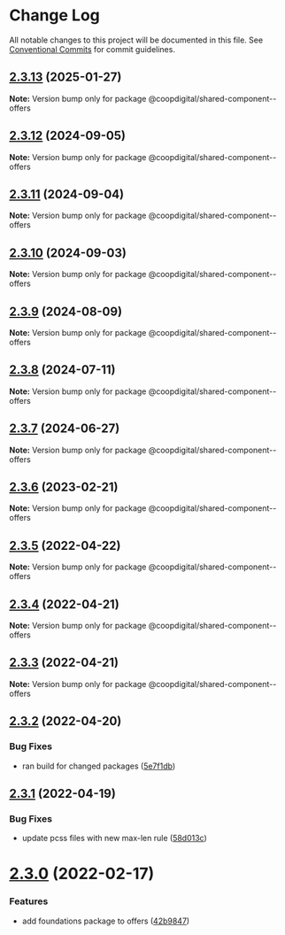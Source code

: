 # Change Log

All notable changes to this project will be documented in this file.
See [Conventional Commits](https://conventionalcommits.org) for commit guidelines.

## [2.3.13](https://github.com/coopdigital/coop-frontend/compare/@coopdigital/shared-component--offers@2.3.12...@coopdigital/shared-component--offers@2.3.13) (2025-01-27)

**Note:** Version bump only for package @coopdigital/shared-component--offers





## [2.3.12](https://github.com/coopdigital/coop-frontend/compare/@coopdigital/shared-component--offers@2.3.11...@coopdigital/shared-component--offers@2.3.12) (2024-09-05)

**Note:** Version bump only for package @coopdigital/shared-component--offers





## [2.3.11](https://github.com/coopdigital/coop-frontend/compare/@coopdigital/shared-component--offers@2.3.10...@coopdigital/shared-component--offers@2.3.11) (2024-09-04)

**Note:** Version bump only for package @coopdigital/shared-component--offers





## [2.3.10](https://github.com/coopdigital/coop-frontend/compare/@coopdigital/shared-component--offers@2.3.9...@coopdigital/shared-component--offers@2.3.10) (2024-09-03)

**Note:** Version bump only for package @coopdigital/shared-component--offers





## [2.3.9](https://github.com/coopdigital/coop-frontend/compare/@coopdigital/shared-component--offers@2.3.8...@coopdigital/shared-component--offers@2.3.9) (2024-08-09)

**Note:** Version bump only for package @coopdigital/shared-component--offers





## [2.3.8](https://github.com/coopdigital/coop-frontend/compare/@coopdigital/shared-component--offers@2.3.7...@coopdigital/shared-component--offers@2.3.8) (2024-07-11)

**Note:** Version bump only for package @coopdigital/shared-component--offers





## [2.3.7](https://github.com/coopdigital/coop-frontend/compare/@coopdigital/shared-component--offers@2.3.6...@coopdigital/shared-component--offers@2.3.7) (2024-06-27)

**Note:** Version bump only for package @coopdigital/shared-component--offers





## [2.3.6](https://github.com/coopdigital/coop-frontend/compare/@coopdigital/shared-component--offers@2.3.5...@coopdigital/shared-component--offers@2.3.6) (2023-02-21)

**Note:** Version bump only for package @coopdigital/shared-component--offers





## [2.3.5](https://github.com/coopdigital/coop-frontend/compare/@coopdigital/shared-component--offers@2.3.4...@coopdigital/shared-component--offers@2.3.5) (2022-04-22)

**Note:** Version bump only for package @coopdigital/shared-component--offers





## [2.3.4](https://github.com/coopdigital/coop-frontend/compare/@coopdigital/shared-component--offers@2.3.3...@coopdigital/shared-component--offers@2.3.4) (2022-04-21)

**Note:** Version bump only for package @coopdigital/shared-component--offers





## [2.3.3](https://github.com/coopdigital/coop-frontend/compare/@coopdigital/shared-component--offers@2.3.2...@coopdigital/shared-component--offers@2.3.3) (2022-04-21)

**Note:** Version bump only for package @coopdigital/shared-component--offers





## [2.3.2](https://github.com/coopdigital/coop-frontend/compare/@coopdigital/shared-component--offers@2.3.1...@coopdigital/shared-component--offers@2.3.2) (2022-04-20)


### Bug Fixes

* ran build for changed packages ([5e7f1db](https://github.com/coopdigital/coop-frontend/commit/5e7f1dbdf38ca13b8233b81f72d3725b8a47d834))





## [2.3.1](https://github.com/coopdigital/coop-frontend/compare/@coopdigital/shared-component--offers@2.3.0...@coopdigital/shared-component--offers@2.3.1) (2022-04-19)


### Bug Fixes

* update pcss files with new max-len rule ([58d013c](https://github.com/coopdigital/coop-frontend/commit/58d013c58111ff07521b792b0538bca2690efc74))





# [2.3.0](https://github.com/coopdigital/coop-frontend/compare/@coopdigital/shared-component--offers@2.2.7...@coopdigital/shared-component--offers@2.3.0) (2022-02-17)


### Features

* add foundations package to offers ([42b9847](https://github.com/coopdigital/coop-frontend/commit/42b98470c80ea33176cf2732520ff81d6117e698))
